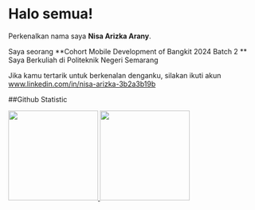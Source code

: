 # Halo semua! 

Perkenalkan nama saya **Nisa Arizka Arany**.<br>

Saya seorang **Cohort Mobile Development of Bangkit 2024 Batch 2 ** <br>
Saya Berkuliah di Politeknik Negeri Semarang<br>

Jika kamu tertarik untuk berkenalan denganku, silakan ikuti akun www.linkedin.com/in/nisa-arizka-3b2a3b19b

##Github Statistic
<p align="left">
<a href="https://github.com/penuliscode">
  <img height="180em" src="https://github-readme-stats-eight-theta.vercel.app/api?username=penuliscode&show_icons=true&theme=algolia&include_all_commits=true&count_private=true"/>
  <img height="180em" src="https://github-readme-stats-eight-theta.vercel.app/api/top-langs/?username=penuliscode&layout=compact&theme=algolia"/>
</a>
</p>
